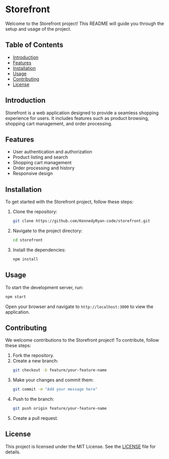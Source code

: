 # Storefront

Welcome to the Storefront project! This README will guide you through the setup and usage of the project.

## Table of Contents

- [Introduction](#introduction)
- [Features](#features)
- [Installation](#installation)
- [Usage](#usage)
- [Contributing](#contributing)
- [License](#license)

## Introduction

Storefront is a web application designed to provide a seamless shopping experience for users. It includes features such as product browsing, shopping cart management, and order processing.

## Features

- User authentication and authorization
- Product listing and search
- Shopping cart management
- Order processing and history
- Responsive design

## Installation

To get started with the Storefront project, follow these steps:

1. Clone the repository:
    ```bash
    git clone https://github.com/KennedyRyan-code/storefront.git
    ```
2. Navigate to the project directory:
    ```bash
    cd storefront
    ```
3. Install the dependencies:
    ```bash
    npm install
    ```

## Usage

To start the development server, run:
```bash
npm start
```
Open your browser and navigate to `http://localhost:3000` to view the application.

## Contributing

We welcome contributions to the Storefront project! To contribute, follow these steps:

1. Fork the repository.
2. Create a new branch:
    ```bash
    git checkout -b feature/your-feature-name
    ```
3. Make your changes and commit them:
    ```bash
    git commit -m "Add your message here"
    ```
4. Push to the branch:
    ```bash
    git push origin feature/your-feature-name
    ```
5. Create a pull request.

## License

This project is licensed under the MIT License. See the [LICENSE](LICENSE) file for details.